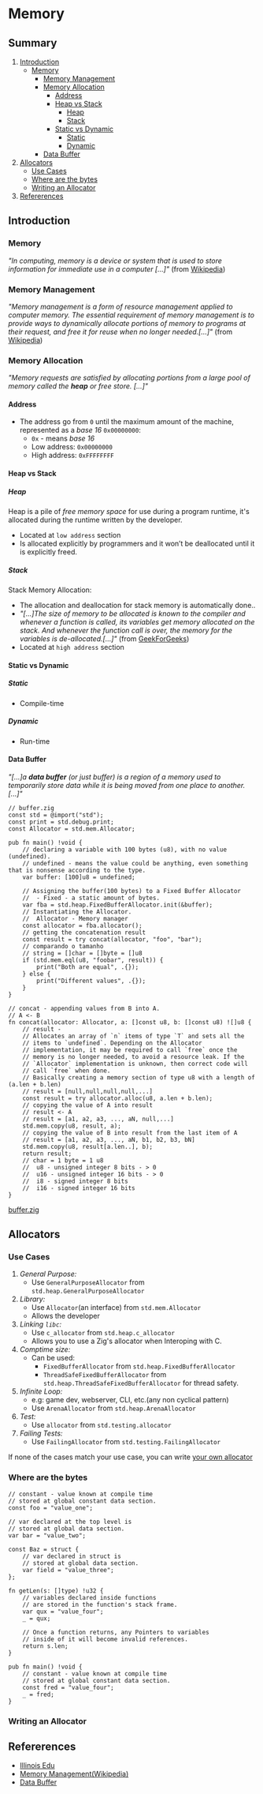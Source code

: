 # Memory

## Summary
1. [Introduction](#introduction)
    - [Memory](#memory)
        - [Memory Management](#memory-management)
        - [Memory Allocation](#memory-allocation)
            - [Address](#address)
            - [Heap vs Stack](#heap-vs-stack)
                - [Heap](#heap)
                - [Stack](#stack)
            - [Static vs Dynamic](#static-vs-dynamic)
                - [Static](#static)
                - [Dynamic](#dynamic)
        - [Data Buffer](#data-buffer)
2. [Allocators](#allocators)
    - [Use Cases](#use-cases)
    - [Where are the bytes](#where-are-the-bytes)
    - [Writing an Allocator](#writing-an-allocator)
9. [Refererences](#references)

## Introduction

### Memory
_"In computing, memory is a device or system that is used to store information for immediate use in a computer [...]"_ (from [Wikipedia](https://en.wikipedia.org/wiki/Computer_memory))

### Memory Management
_"Memory management is a form of resource management applied to computer memory. The essential requirement of memory management is to provide ways to dynamically allocate portions of memory to programs at their request, and free it for reuse when no longer needed.[...]"_ (from [Wikipedia](https://en.wikipedia.org/wiki/Memory_management))

### Memory Allocation
_"Memory requests are satisfied by allocating portions from a large pool of memory called the **heap** or free store. [...]"_ 

#### Address
- The address go from `0` until the maximum amount of the machine, represented as a _base 16_ `0x00000000`:
    - `0x` - means _base 16_
    - Low address: `0x00000000`
    - High address: `0xFFFFFFFF`

#### Heap vs Stack

##### Heap
Heap is a pile of _free memory space_ for use during a program runtime, it's allocated during the runtime written by the developer.
- Located at `low address` section
- Is allocated explicitly by programmers and it won’t be deallocated until it is explicitly freed.

##### Stack
Stack Memory Allocation:
- The allocation and deallocation for stack memory is automatically done..
- _"[...]The size of memory to be allocated is known to the compiler and whenever a function is called, its variables get memory allocated on the stack. And whenever the function call is over, the memory for the variables is de-allocated.[...]"_ (from [GeekForGeeks](https://www.geeksforgeeks.org/stack-vs-heap-memory-allocation/))
- Located at `high address` section

#### Static vs Dynamic

##### Static
- Compile-time

##### Dynamic
- Run-time

#### Data Buffer
_"[...]a **data buffer** (or just buffer) is a region of a memory used to temporarily store data while it is being moved from one place to another. [...]"_
```zig
// buffer.zig
const std = @import("std");
const print = std.debug.print;
const Allocator = std.mem.Allocator;

pub fn main() !void {
    // declaring a variable with 100 bytes (u8), with no value (undefined).
    // undefined - means the value could be anything, even something that is nonsense according to the type.
    var buffer: [100]u8 = undefined;

    // Assigning the buffer(100 bytes) to a Fixed Buffer Allocator
    //  - Fixed - a static amount of bytes.
    var fba = std.heap.FixedBufferAllocator.init(&buffer);
    // Instantiating the Allocator.
    //  Allocator - Memory manager
    const allocator = fba.allocator();
    // getting the concatenation result
    const result = try concat(allocator, "foo", "bar");
    // comparando o tamanho
    // string = []char = []byte = []u8
    if (std.mem.eql(u8, "foobar", result)) {
        print("Both are equal", .{});
    } else {
        print("Different values", .{});
    }
}

// concat - appending values from B into A.
// A <- B
fn concat(allocator: Allocator, a: []const u8, b: []const u8) ![]u8 {
    // result -
    // Allocates an array of `n` items of type `T` and sets all the
    // items to `undefined`. Depending on the Allocator
    // implementation, it may be required to call `free` once the
    // memory is no longer needed, to avoid a resource leak. If the
    // `Allocator` implementation is unknown, then correct code will
    // call `free` when done.
    // Basically creating a memory section of type u8 with a length of (a.len + b.len)
    // result = [null,null,null,null,...]
    const result = try allocator.alloc(u8, a.len + b.len);
    // copying the value of A into result
    // result <- A
    // result = [a1, a2, a3, ..., aN, null,...]
    std.mem.copy(u8, result, a);
    // copying the value of B into result from the last item of A
    // result = [a1, a2, a3, ..., aN, b1, b2, b3, bN]
    std.mem.copy(u8, result[a.len..], b);
    return result;
    // char = 1 byte = 1 u8
    //  u8 - unsigned integer 8 bits - > 0
    //  u16 - unsigned integer 16 bits - > 0
    //  i8 - signed integer 8 bits
    //  i16 - signed integer 16 bits
}
```
[buffer.zig](./buffer.zig)

## Allocators

### Use Cases
1. _General Purpose:_
    - Use `GeneralPurposeAllocator` from `std.heap.GeneralPurposeAllocator`
2. _Library:_
    - Use `Allocator`(an interface) from `std.mem.Allocator`
    - Allows the developer
3. _Linking `libc`:_
    - Use `c_allocator` from `std.heap.c_allocator`
    - Allows you to use a Zig's allocator when Interoping with C.
4. _Comptime size:_
    - Can be used:
        - `FixedBufferAllocator` from `std.heap.FixedBufferAllocator`
        - `ThreadSafeFixedBufferAllocator` from `std.heap.ThreadSafeFixedBufferAllocator` for thread safety.
5. _Infinite Loop:_
    - e.g: game dev, webserver, CLI, etc.(any non cyclical pattern)
    - Use `ArenaAllocator` from `std.heap.ArenaAllocator`
6. _Test:_
    - Use `allocator` from `std.testing.allocator`
7. _Failing Tests:_
    - Use `FailingAllocator` from `std.testing.FailingAllocator`

If none of the cases match your use case, you can write [your own allocator](#writing-an-allocator)

### Where are the bytes
```zig
// constant - value known at compile time
// stored at global constant data section.
const foo = "value_one";

// var declared at the top level is
// stored at global data section.
var bar = "value_two";

const Baz = struct {
    // var declared in struct is
    // stored at global data section.
    var field = "value_three";
};

fn getLen(s: []type) !u32 {
    // variables declared inside functions
    // are stored in the function's stack frame.
    var qux = "value_four";
    _ = qux;

    // Once a function returns, any Pointers to variables
    // inside of it will become invalid references.
    return s.len;
}

pub fn main() !void {
    // constant - value known at compile time
    // stored at global constant data section.
    const fred = "value_four";
    _ = fred;
}
```


### Writing an Allocator

## Refererences
- [Illinois Edu](https://courses.engr.illinois.edu/cs225/fa2022/resources/stack-heap/)
- [Memory Management(Wikipedia)](https://en.wikipedia.org/wiki/Memory_management)
- [Data Buffer](https://en.wikipedia.org/wiki/Data_buffer)
